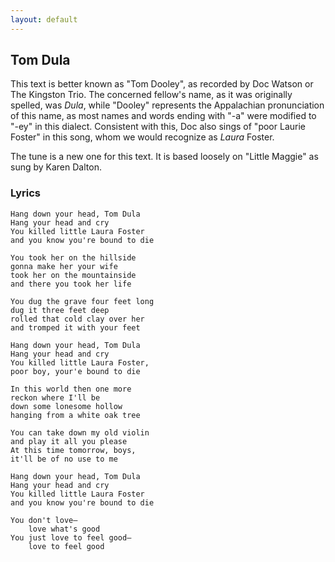 ```yaml
---
layout: default
---
```


Tom Dula
--------

This text is better known as "Tom Dooley", as recorded by Doc Watson or The Kingston Trio.
The concerned fellow's name, as it was originally spelled, was *Dula*, while "Dooley"
represents the Appalachian pronunciation of this name, as most names and words ending with "-a"
were modified to "-ey" in this dialect. Consistent with this, Doc also sings of "poor Laurie
Foster" in this song, whom we would recognize as *Laura* Foster.

The tune is a new one for this text. It is based loosely on "Little Maggie" as sung by
Karen Dalton.

### Lyrics

    Hang down your head, Tom Dula
    Hang your head and cry
    You killed little Laura Foster
    and you know you're bound to die

    You took her on the hillside
    gonna make her your wife
    took her on the mountainside
    and there you took her life

    You dug the grave four feet long
    dug it three feet deep
    rolled that cold clay over her
    and tromped it with your feet

    Hang down your head, Tom Dula
    Hang your head and cry
    You killed little Laura Foster,
    poor boy, your'e bound to die

    In this world then one more
    reckon where I'll be
    down some lonesome hollow
    hanging from a white oak tree

    You can take down my old violin
    and play it all you please
    At this time tomorrow, boys,
    it'll be of no use to me

    Hang down your head, Tom Dula
    Hang your head and cry
    You killed little Laura Foster
    and you know you're bound to die

    You don't love—
        love what's good
    You just love to feel good—
        love to feel good